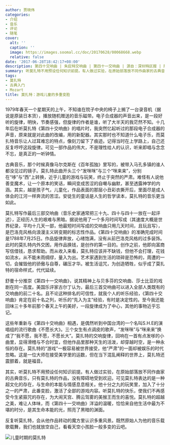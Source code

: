 ```yaml
---
author: 贾晓伟
categories:
- 介绍
- 音乐
- 评论
- 随笔
cover:
  alt: ''
  caption: ''
  image: https://images.soomal.cc/doc/20170628/00068668.webp
  relative: false
date: '2017-06-28T18:42:17+08:00'
description: 第四十交响曲 | 朱庇特交响曲 | 第四十一交响曲 | 源自：深圳特区报 | 版权：转载 |  平均/总评分：10.00/20
summary: 听莫扎特不用预设任何知识前提。有人做过实验，在原始部落放不同作曲家的古典音乐，只有莫扎特的作品，没有障碍地受到欢迎。可见莫扎特表达的是一种超文化的存在，与生命的本能与情感息息相关。他十分之九的玩笑里，加入了十分之一的严肃，此番变脸，激活了全部的游戏内容……
tags:
- 莫扎特
- 古典入门
- Mozart
title: 莫扎特：游戏儿童的多重变脸
---
```


1979年春天一个星期天的上午，不知谁在院子中央的椅子上搁了一台录音机（据说是原装日本货），播放随机赠送的音乐磁带。电子合成器的声音出来，是一段好听的旋律，明快，节奏感强，但旋律的作者是谁，听了大半天的我茫然不知。十几年后在听莫扎特《第四十交响曲》的唱片时，我突然忆起听过的那段电子合成器的声音，原来就是对此曲的改编，用的新配器。其实那时也不知道什么电子乐，而莫扎特音乐让人过耳难忘的特点，像刻刀留下了痕迹。记得当时在上学路上，自己还反复哼哼这段旋律。可见一部作品的伟大，不是理性给人的认识，听来即唱与念念不忘，是真正的一听钟情。

古典音乐，那个时候真像马尔克斯在《百年孤独》里写的，被带入马孔多镇的谁人都没见过的镜子。莫扎特此曲开头三个“发咪咪”与三个“咪来来”，分别在“哆”与“西”上转换，近乎儿童的游戏与玩笑，终止于突然的严肃。难怪有人说他善变魔术，让一个原本的笑话，瞬间变成苦涩的自嘲与幽默，甚至透露神学的内涵。其实，越是孩子气，儿童化，作品表面的那层小丑彩衣撕开后，里面尽是成人体会的江河一样奔流的苦涩。安徒生的童话是人生的哲学读本，莫扎特的音乐更当如此。

莫扎特写作最后三部交响曲（音乐史家通常把三十九、四十与四十一放在一起评述），正经历人生的艰难与黑暗。据说他用了一个多月时间写成（其速度大概是世界纪录，平均十几天一部，他最短时间写成的交响曲只用几天时间，且玩且写），是巴洛克风格向浪漫主义转变期的标志性作品。《第四十交响曲》的准确完成时间是1788年7月25日。作品旋律奔放，心绪饱满，没有从前巴洛克风格的过多装饰。此时的莫扎特内外交困，用作品换钱，是创作的第一目的。创作之前，他即向富商写信借钱，恳求帮助。而从收入来看，莫扎特应该并不缺钱，但他不会打理，花钱如流水，从不能未雨绸缪，量入为出。艺术家遇到生活的琐碎是恐怖的，周遭的一切，会摧毁他的骄傲与自尊，碾压才华。被生活诅咒，为创造牺牲，似乎成了莫扎特的宿命样式，代代延续。

舒曼十分推崇《第四十一交响曲》，说其精神上与贝多芬的交响曲、莎士比亚的戏剧在同一高度。美国乐评家古尔丁认为，最后三首交响曲可以进入全部人类既有的交响曲的前二十名。且不论这种排名的可信性，就我个人的听乐经验，《第四十交响曲》肯定在前十名之列，听乐的“先入为主”经验，有时是决定性的。至今我还能回味三十多年前那个春天上午的美好，一段旋律成为了中心，其他的事物近乎忘记。

这些年重新与《第四十交响曲》相遇，是偶然听到中国台湾的一个名叫S.H.E的演唱组的流行歌曲《不愿长大》。三个女生有点调皮的歌声，“发咪咪”与“咪来来”换成了“我不愿，我不愿，不愿长大”。莫扎特的交响旋律，回响在一首有点发嗲的小曲里，显得滑稽与不合时宜，但他作品里那种天生的活泼，却穿越时空，是一种永恒的存在。莫扎特的“游戏”一极容易被世界接受，他“严肃”的一面却被娱乐的时代忽略。这是一位大师在接受美学里的运数，但在当下混乱阐释的世界上，莫扎特还震颤着，就是福音。

其实，听莫扎特不用预设任何知识前提。有人做过实验，在原始部落放不同作曲家的古典音乐，只有莫扎特的作品，没有障碍地受到欢迎。可见莫扎特表达的是一种超文化的存在，与生命的本能与情感息息相关。他十分之九的玩笑里，加入了十分之一的严肃，此番变脸，激活了全部的游戏内容。听莫扎特的快乐，使我们不再感受今生紧箍咒的存在，为大闹天宫、腾云驾雾的美猴王而生的喜悦。莫扎特的超越之美，难让人体味，而《第四十一交响曲》洋溢的温暖，恰恰来自他生活中最为不堪的时分，是其生命本能的光，照亮了黑暗的渊面。

反复听莫扎特，会从他作品转动的魔方里认识多重风景。既然原始人为他的音乐载歌载舞，我们也就放空自己，看看天空小孩脸一般多变的云吧。



![儿童时期的莫扎特](https://images.soomal.cc/doc/20170628/00068667.webp)